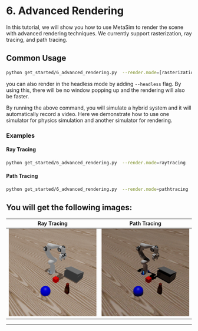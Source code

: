 # 6. Advanced Rendering
In this tutorial, we will show you how to use MetaSim to render the scene with advanced rendering techniques. We currently support rasterization, ray tracing, and path tracing.

## Common Usage

```bash
python get_started/6_advanced_rendering.py  --render.mode=[rasterization|raytracing|pathtracing]
```
you can also render in the headless mode by adding `--headless` flag. By using this, there will be no window popping up and the rendering will also be faster.

By running the above command, you will simulate a hybrid system and it will automatically record a video. Here we demonstrate how to use one simulator for physics simulation and another simulator for rendering.


### Examples

#### Ray Tracing
```bash
python get_started/6_advanced_rendering.py  --render.mode=raytracing
```

#### Path Tracing
```bash
python get_started/6_advanced_rendering.py  --render.mode=pathtracing
```


You will get the following images:
---
| Ray Tracing | Path Tracing |
|:---:|:---:|
| ![Ray Tracing](../../../_static/standard_output/6_advanced_rendering_isaaclab_raytracing.png) | ![Path Tracing](../../../_static/standard_output/6_advanced_rendering_isaaclab_pathtracing.png) |

---
